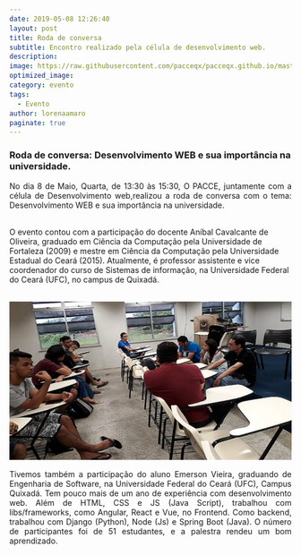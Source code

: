 ```yaml
---
date: 2019-05-08 12:26:40
layout: post
title: Roda de conversa
subtitle: Encontro realizado pela célula de desenvolvimento web.
description: 
image: https://raw.githubusercontent.com/pacceqx/pacceqx.github.io/master/assets/pic/2019-05-08/1.jpg
optimized_image: 
category: evento
tags:
  - Evento
author: lorenaamaro
paginate: true
---
```


### Roda de conversa: Desenvolvimento WEB e sua importância na universidade.


<p style = "text-align: justify">
No dia 8 de Maio, Quarta, de 13:30 às 15:30, O PACCE, juntamente com a célula de Desenvolvimento web,realizou a roda de conversa com o tema: Desenvolvimento WEB e sua importância na universidade.<br><br>

 O evento contou com a participação do docente Aníbal Cavalcante de Oliveira, graduado em Ciência da Computação pela Universidade de Fortaleza (2009) e mestre em Ciência da Computação pela Universidade Estadual do Ceará (2015).
 Atualmente, é professor assistente e vice coordenador do curso de Sistemas de informação, na Universidade Federal do Ceará (UFC), no campus de Quixadá. <br><br>
 </p>

![](https://raw.githubusercontent.com/pacceqx/pacceqx.github.io/master/assets/pic/2019-05-08/3.jpeg)

<p style = "text-align: justify">
 Tivemos também a participação do aluno Emerson Vieira, graduando de Engenharia de Software, na Universidade Federal do Ceará (UFC), Campus Quixadá. Tem pouco mais de um ano de experiência com desenvolvimento web. Além de HTML, CSS e JS (Java Script), trabalhou com libs/frameworks, como Angular, React e Vue, no Frontend. Como backend, trabalhou com Django (Python), Node (Js) e Spring Boot (Java). O número de participantes foi de 51 estudantes, e a palestra rendeu um bom aprendizado.

</p>

